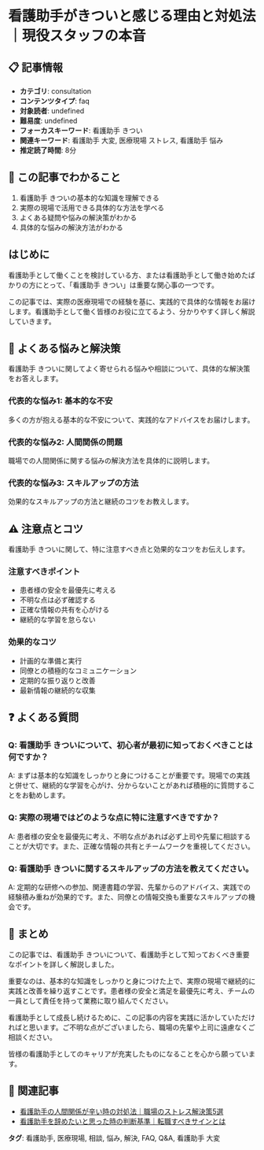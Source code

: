 # 看護助手がきついと感じる理由と対処法｜現役スタッフの本音

## 📋 記事情報
- **カテゴリ**: consultation
- **コンテンツタイプ**: faq
- **対象読者**: undefined
- **難易度**: undefined
- **フォーカスキーワード**: 看護助手 きつい
- **関連キーワード**: 看護助手 大変, 医療現場 ストレス, 看護助手 悩み
- **推定読了時間**: 8分

## 🎯 この記事でわかること
1. 看護助手 きついの基本的な知識を理解できる
2. 実際の現場で活用できる具体的な方法を学べる
3. よくある疑問や悩みの解決策がわかる
4. 具体的な悩みの解決方法がわかる

## はじめに
看護助手として働くことを検討している方、または看護助手として働き始めたばかりの方にとって、「看護助手 きつい」は重要な関心事の一つです。

この記事では、実際の医療現場での経験を基に、実践的で具体的な情報をお届けします。看護助手として働く皆様のお役に立てるよう、分かりやすく詳しく解説していきます。

## 💭 よくある悩みと解決策
看護助手 きついに関してよく寄せられる悩みや相談について、具体的な解決策をお答えします。

### 代表的な悩み1: 基本的な不安
多くの方が抱える基本的な不安について、実践的なアドバイスをお届けします。

### 代表的な悩み2: 人間関係の問題
職場での人間関係に関する悩みの解決方法を具体的に説明します。

### 代表的な悩み3: スキルアップの方法
効果的なスキルアップの方法と継続のコツをお教えします。

## ⚠️ 注意点とコツ
看護助手 きついに関して、特に注意すべき点と効果的なコツをお伝えします。

### 注意すべきポイント
- 患者様の安全を最優先に考える
- 不明な点は必ず確認する
- 正確な情報の共有を心がける
- 継続的な学習を怠らない

### 効果的なコツ
- 計画的な準備と実行
- 同僚との積極的なコミュニケーション
- 定期的な振り返りと改善
- 最新情報の継続的な収集

## ❓ よくある質問
### Q: 看護助手 きついについて、初心者が最初に知っておくべきことは何ですか？
A: まずは基本的な知識をしっかりと身につけることが重要です。現場での実践と併せて、継続的な学習を心がけ、分からないことがあれば積極的に質問することをお勧めします。

### Q: 実際の現場ではどのような点に特に注意すべきですか？
A: 患者様の安全を最優先に考え、不明な点があれば必ず上司や先輩に相談することが大切です。また、正確な情報の共有とチームワークを重視してください。

### Q: 看護助手 きついに関するスキルアップの方法を教えてください。
A: 定期的な研修への参加、関連書籍の学習、先輩からのアドバイス、実践での経験積み重ねが効果的です。また、同僚との情報交換も重要なスキルアップの機会です。

## 📝 まとめ
この記事では、看護助手 きついについて、看護助手として知っておくべき重要なポイントを詳しく解説しました。

重要なのは、基本的な知識をしっかりと身につけた上で、実際の現場で継続的に実践と改善を繰り返すことです。患者様の安全と満足を最優先に考え、チームの一員として責任を持って業務に取り組んでください。

看護助手として成長し続けるために、この記事の内容を実践に活かしていただければと思います。ご不明な点がございましたら、職場の先輩や上司に遠慮なくご相談ください。

皆様の看護助手としてのキャリアが充実したものになることを心から願っています。

## 🔗 関連記事
- [看護助手の人間関係が辛い時の対処法｜職場のストレス解決策5選](/nursing-assistant-workplace-stress)
- [看護助手を辞めたいと思った時の判断基準｜転職すべきサインとは](/when-to-quit-nursing-assistant)

**タグ**: 看護助手, 医療現場, 相談, 悩み, 解決, FAQ, Q&A, 看護助手 大変
